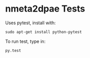# nmeta2dpae Tests

Uses pytest, install with:
```
sudo apt-get install python-pytest
```

To run test, type in:
```
py.test
```
